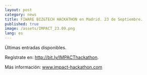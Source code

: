 ```yaml
---
layout: post
category: news
title: FIWARE BIZ&TECH HACKATHON en Madrid. 23 de Septiembre.
published: true
image: /assets/IMPACT_23.09.png
lang: es
---
```

Últimas entradas disponibles.

Regístrate en: <a href="http://bit.ly/IMPACThackathon">http://bit.ly/IMPACThackathon</a>.

Más información: <a href="http://www.impact-hackathon.com">www.impact-hackathon.com</a>


<br>

<br>
<br>
<br>
<br>
<br>
<br>
<br>
<br>
<br>
<br>
<br>

